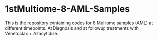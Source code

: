 # 1stMultiome-8-AML-Samples
This is the repository containing codes for 8 Multiome samples (AML) at different timepoints. At Diagnosis and at followup treatments with Venetoclax + Azacytidine.

